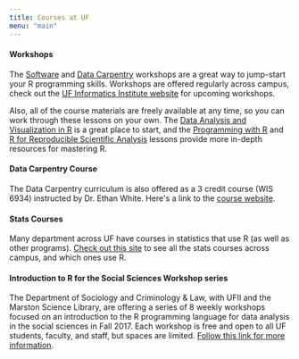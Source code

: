 ```yaml
---
title: Courses at UF
menu: "main"
---
```


#### Workshops
The [Software](https://software-carpentry.org/) and [Data Carpentry](http://www.datacarpentry.org/) workshops are a great way to jump-start your R programming skills. Workshops are offered regularly across campus, check out the [UF Informatics Institute website](https://informatics.institute.ufl.edu/) for upcoming workshops. 

Also, all of the course materials are freely available at any time, so you can work through these lessons on your own. The [Data Analysis and Visualization in R](http://www.datacarpentry.org/R-ecology-lesson/) is a great place to start, and the [Programming with R](http://swcarpentry.github.io/r-novice-inflammation/) and [R for Reproducible Scientific Analysis](http://swcarpentry.github.io/r-novice-gapminder/) lessons provide more in-depth resources for mastering R. 


#### Data Carpentry Course
The Data Carpentry curriculum is also offered as a 3 credit course (WIS 6934) instructed by Dr. Ethan White. Here's a link to the [course website](http://www.datacarpentry.org/semester-biology/schedule/).


#### Stats Courses
Many department across UF have courses in statistics that use R (as well as other programs). [Check out this site](https://ufstatscourses.shinyapps.io/shiny_tutorial/) to see all the stats courses across campus, and which ones use R. 

#### Introduction to R for the Social Sciences Workshop series
The  Department of Sociology and Criminology & Law, with UFII and the Marston Science Library, are offering a series of 8 weekly workshops focused on an introduction to the R programming language for data analysis in the social sciences in Fall 2017. Each workshop is free and open to all UF students, faculty, and staff, but spaces are limited. [Follow this link for more information](https://informatics.institute.ufl.edu/event/introduction-to-r-for-the-social-sciences-weekly-workshops/).  